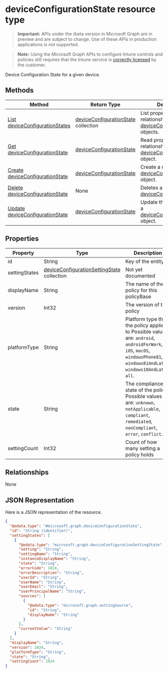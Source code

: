 ﻿# deviceConfigurationState resource type

> **Important:** APIs under the /beta version in Microsoft Graph are in preview and are subject to change. Use of these APIs in production applications is not supported.

> **Note:** Using the Microsoft Graph APIs to configure Intune controls and policies still requires that the Intune service is [correctly licensed](https://go.microsoft.com/fwlink/?linkid=839381) by the customer.

Device Configuration State for a given device.
## Methods
|Method|Return Type|Description|
|---|---|---|
|[List deviceConfigurationStates](../api/intune_deviceconfig_deviceconfigurationstate_list.md)|[deviceConfigurationState](../resources/intune_deviceconfig_deviceconfigurationstate.md) collection|List properties and relationships of the [deviceConfigurationState](../resources/intune_deviceconfig_deviceconfigurationstate.md) objects.|
|[Get deviceConfigurationState](../api/intune_deviceconfig_deviceconfigurationstate_get.md)|[deviceConfigurationState](../resources/intune_deviceconfig_deviceconfigurationstate.md)|Read properties and relationships of the [deviceConfigurationState](../resources/intune_deviceconfig_deviceconfigurationstate.md) object.|
|[Create deviceConfigurationState](../api/intune_deviceconfig_deviceconfigurationstate_create.md)|[deviceConfigurationState](../resources/intune_deviceconfig_deviceconfigurationstate.md)|Create a new [deviceConfigurationState](../resources/intune_deviceconfig_deviceconfigurationstate.md) object.|
|[Delete deviceConfigurationState](../api/intune_deviceconfig_deviceconfigurationstate_delete.md)|None|Deletes a [deviceConfigurationState](../resources/intune_deviceconfig_deviceconfigurationstate.md).|
|[Update deviceConfigurationState](../api/intune_deviceconfig_deviceconfigurationstate_update.md)|[deviceConfigurationState](../resources/intune_deviceconfig_deviceconfigurationstate.md)|Update the properties of a [deviceConfigurationState](../resources/intune_deviceconfig_deviceconfigurationstate.md) object.|

## Properties
|Property|Type|Description|
|---|---|---|
|id|String|Key of the entity.|
|settingStates|[deviceConfigurationSettingState](../resources/intune_deviceconfig_deviceconfigurationsettingstate.md) collection|Not yet documented|
|displayName|String|The name of the policy for this policyBase|
|version|Int32|The version of the policy|
|platformType|String|Platform type that the policy applies to Possible values are: `android`, `androidForWork`, `iOS`, `macOS`, `windowsPhone81`, `windows81AndLater`, `windows10AndLater`, `all`.|
|state|String|The compliance state of the policy Possible values are: `unknown`, `notApplicable`, `compliant`, `remediated`, `nonCompliant`, `error`, `conflict`.|
|settingCount|Int32|Count of how many setting a policy holds|

## Relationships
None
## JSON Representation
Here is a JSON representation of the resource.
<!-- {
  "blockType": "resource",
  "keyProperty": "id",
  "@odata.type": "microsoft.graph.deviceConfigurationState"
}
-->
```json
{
  "@odata.type": "#microsoft.graph.deviceConfigurationState",
  "id": "String (identifier)",
  "settingStates": [
    {
      "@odata.type": "microsoft.graph.deviceConfigurationSettingState",
      "setting": "String",
      "settingName": "String",
      "instanceDisplayName": "String",
      "state": "String",
      "errorCode": 1024,
      "errorDescription": "String",
      "userId": "String",
      "userName": "String",
      "userEmail": "String",
      "userPrincipalName": "String",
      "sources": [
        {
          "@odata.type": "microsoft.graph.settingSource",
          "id": "String",
          "displayName": "String"
        }
      ],
      "currentValue": "String"
    }
  ],
  "displayName": "String",
  "version": 1024,
  "platformType": "String",
  "state": "String",
  "settingCount": 1024
}
```



